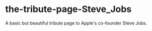# the-tribute-page-Steve_Jobs
A basic but beautiful tribute page to Apple's co-founder Steve Jobs.

